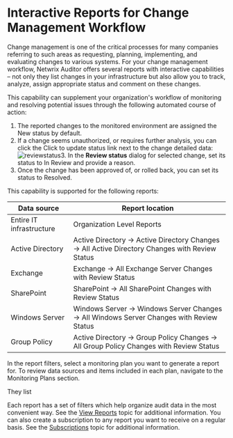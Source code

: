 # Interactive Reports for Change Management Workflow

Change management is one of the critical processes for many companies referring to such areas as
requesting, planning, implementing, and evaluating changes to various systems. For your change
management workflow, Netwrix Auditor offers several reports with interactive capabilities – not only
they list changes in your infrastructure but also allow you to track, analyze, assign appropriate
status and comment on these changes.

This capability can supplement your organization's workflow of monitoring and resolving potential
issues through the following automated course of action:

1. The reported changes to the monitored environment are assigned the New status by default.
2. If a change seems unauthorized, or requires further analysis, you can click the Click to update
   status link next to the change detailed data:
   ![reviewstatus](/img/versioned_docs/auditor_10.6/auditor/admin/reports/reviewstatus.webp)3. In the
   **Review status** dialog for selected change, set its status to In Review and provide a reason.
3. Once the change has been approved of, or rolled back, you can set its status to Resolved.

This capability is supported for the following reports:

| Data source              | Report location                                                                               |
| ------------------------ | --------------------------------------------------------------------------------------------- |
| Entire IT infrastructure | Organization Level Reports                                                                    |
| Active Directory         | Active Directory → Active Directory Changes → All Active Directory Changes with Review Status |
| Exchange                 | Exchange → All Exchange Server Changes with Review Status                                     |
| SharePoint               | SharePoint → All SharePoint Changes with Review Status                                        |
| Windows Server           | Windows Server → Windows Server Changes → All Windows Server Changes with Review Status       |
| Group Policy             | Active Directory → Group Policy Changes → All Group Policy Changes with Review Status         |

In the report filters, select a monitoring plan you want to generate a report for. To review data
sources and items included in each plan, navigate to the Monitoring Plans section.

They list

Each report has a set of filters which help organize audit data in the most convenient way. See the
[View Reports](/docs/auditor/10.6/auditor/admin/reports/view.md) topic for additional
information. You can also create a subscription to any report you want to receive on a regular
basis. See the [Subscriptions](/docs/auditor/10.6/auditor/admin/subscriptions/overview.md)
topic for additional information.
